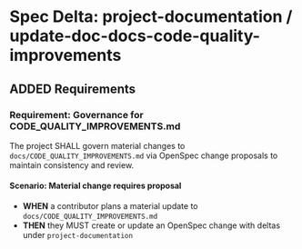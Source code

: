 # Spec Delta: project-documentation / update-doc-docs-code-quality-improvements

## ADDED Requirements

### Requirement: Governance for CODE_QUALITY_IMPROVEMENTS.md

The project SHALL govern material changes to `docs/CODE_QUALITY_IMPROVEMENTS.md` via OpenSpec change proposals to maintain consistency and review.

#### Scenario: Material change requires proposal

- **WHEN** a contributor plans a material update to `docs/CODE_QUALITY_IMPROVEMENTS.md`
- **THEN** they MUST create or update an OpenSpec change with deltas under `project-documentation`
